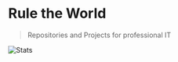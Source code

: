 
# Rule the World
> Repositories and Projects for professional IT

![Stats](https://github-readme-stats.vercel.app/api?username=patrickhayo&show_icons=true&theme=merko)

<a href="https://www.paypal.com/donate?hosted_button_id=N6M643UU282Z2"><img alt="" border="0" src="https://www.paypalobjects.com/en_US/DK/i/btn/btn_donateCC_LG.gif" border="0" name="submit" title="PayPal - The safer, easier way to pay online!" alt="Donate with PayPal button"/></a>
